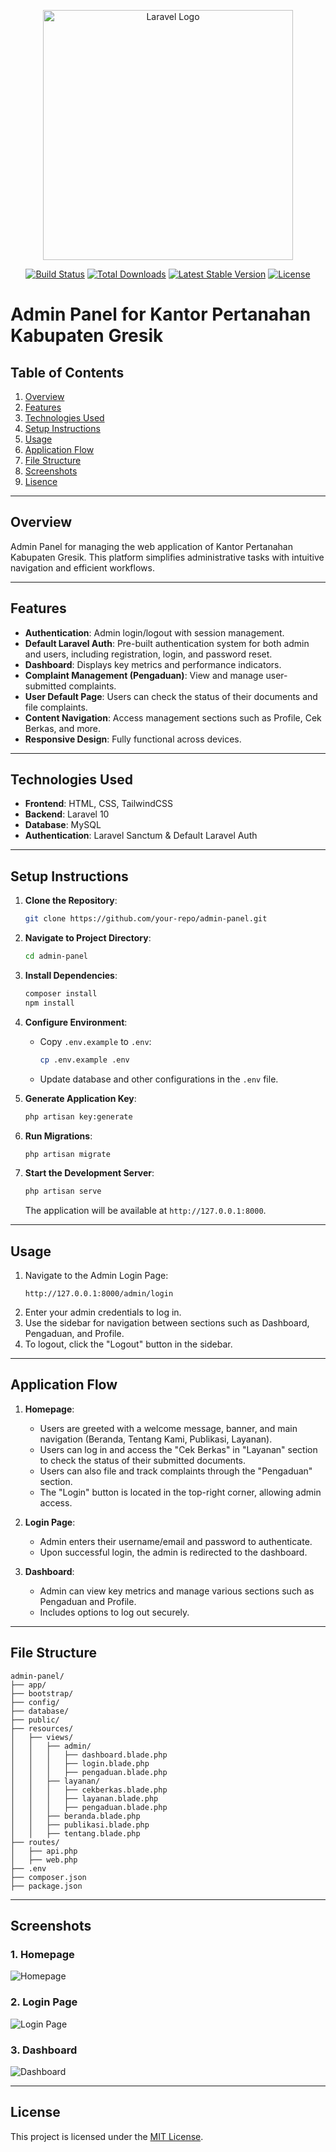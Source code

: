 <p align="center"><a href="https://laravel.com" target="_blank"><img src="https://raw.githubusercontent.com/laravel/art/master/logo-lockup/5%20SVG/2%20CMYK/1%20Full%20Color/laravel-logolockup-cmyk-red.svg" width="400" alt="Laravel Logo"></a></p>

<p align="center">
<a href="https://github.com/laravel/framework/actions"><img src="https://github.com/laravel/framework/workflows/tests/badge.svg" alt="Build Status"></a>
<a href="https://packagist.org/packages/laravel/framework"><img src="https://img.shields.io/packagist/dt/laravel/framework" alt="Total Downloads"></a>
<a href="https://packagist.org/packages/laravel/framework"><img src="https://img.shields.io/packagist/v/laravel/framework" alt="Latest Stable Version"></a>
<a href="https://packagist.org/packages/laravel/framework"><img src="https://img.shields.io/packagist/l/laravel/framework" alt="License"></a>
</p>

# Admin Panel for Kantor Pertanahan Kabupaten Gresik

## Table of Contents
1. [Overview](#overview)
2. [Features](#features)
3. [Technologies Used](#technologies-used)
4. [Setup Instructions](#setup-instructions)
5. [Usage](#usage)
6. [Application Flow](#application-flow)
7. [File Structure](#file-structure)
8. [Screenshots](#screenshots)
9. [Lisence](#lisence)

---

## Overview
Admin Panel for managing the web application of Kantor Pertanahan Kabupaten Gresik. This platform simplifies administrative tasks with intuitive navigation and efficient workflows.

---

## Features
- **Authentication**: Admin login/logout with session management.
- **Default Laravel Auth**: Pre-built authentication system for both admin and users, including registration, login, and password reset.
- **Dashboard**: Displays key metrics and performance indicators.
- **Complaint Management (Pengaduan)**: View and manage user-submitted complaints.
- **User Default Page**: Users can check the status of their documents and file complaints.
- **Content Navigation**: Access management sections such as Profile, Cek Berkas, and more.
- **Responsive Design**: Fully functional across devices.

---

## Technologies Used
- **Frontend**: HTML, CSS, TailwindCSS
- **Backend**: Laravel 10
- **Database**: MySQL
- **Authentication**: Laravel Sanctum & Default Laravel Auth

---

## Setup Instructions
1. **Clone the Repository**:
   ```bash
   git clone https://github.com/your-repo/admin-panel.git
   ```

2. **Navigate to Project Directory**:
   ```bash
   cd admin-panel
   ```

3. **Install Dependencies**:
   ```bash
   composer install
   npm install
   ```

4. **Configure Environment**:
   - Copy `.env.example` to `.env`:
     ```bash
     cp .env.example .env
     ```
   - Update database and other configurations in the `.env` file.

5. **Generate Application Key**:
   ```bash
   php artisan key:generate
   ```

6. **Run Migrations**:
   ```bash
   php artisan migrate
   ```

7. **Start the Development Server**:
   ```bash
   php artisan serve
   ```
   The application will be available at `http://127.0.0.1:8000`.

---

## Usage
1. Navigate to the Admin Login Page:
   ```
   http://127.0.0.1:8000/admin/login
   ```
2. Enter your admin credentials to log in.
3. Use the sidebar for navigation between sections such as Dashboard, Pengaduan, and Profile.
4. To logout, click the "Logout" button in the sidebar.

---

## Application Flow
1. **Homepage**:
   - Users are greeted with a welcome message, banner, and main navigation (Beranda, Tentang Kami, Publikasi, Layanan).
   - Users can log in and access the "Cek Berkas" in "Layanan" section to check the status of their submitted documents.
   - Users can also file and track complaints through the "Pengaduan" section.
   - The "Login" button is located in the top-right corner, allowing admin access.

2. **Login Page**:
   - Admin enters their username/email and password to authenticate.
   - Upon successful login, the admin is redirected to the dashboard.

3. **Dashboard**:
   - Admin can view key metrics and manage various sections such as Pengaduan and Profile.
   - Includes options to log out securely.

---

## File Structure
```
admin-panel/
├── app/
├── bootstrap/
├── config/
├── database/
├── public/
├── resources/
│   ├── views/
│   │   ├── admin/
│   │   │   ├── dashboard.blade.php
│   │   │   ├── login.blade.php
│   │   │   ├── pengaduan.blade.php
│   │   ├── layanan/
│   │   │   ├── cekberkas.blade.php
│   │   │   ├── layanan.blade.php
│   │   │   ├── pengaduan.blade.php
│   │   ├── beranda.blade.php
│   │   ├── publikasi.blade.php
│   │   ├── tentang.blade.php
├── routes/
│   ├── api.php
│   ├── web.php
├── .env
├── composer.json
├── package.json
```

---

## Screenshots
### 1. Homepage
![Homepage](#)

### 2. Login Page
![Login Page](#)

### 3. Dashboard
![Dashboard](#)

---

## License
This project is licensed under the [MIT License](LICENSE).

